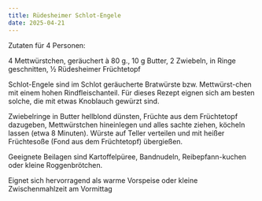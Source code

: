 ```yaml
---
title: Rüdesheimer Schlot-Engele
date: 2025-04-21
---
```


Zutaten für 4 Personen:

4 Mettwürstchen, geräuchert à 80 g., 10 g Butter, 2 Zwiebeln, in Ringe geschnitten, ½ Rüdesheimer Früchtetopf

Schlot-Engele sind im Schlot geräucherte Bratwürste bzw. Mettwürst-chen mit einem hohen Rindfleischanteil. Für dieses Rezept eignen sich am besten solche, die mit etwas Knoblauch gewürzt sind.

Zwiebelringe in Butter hellblond dünsten, Früchte aus dem Früchtetopf dazugeben, Mettwürstchen hineinlegen und alles sachte ziehen, köcheln lassen (etwa 8 Minuten). Würste auf Teller verteilen und mit heißer Früchtesoße (Fond aus dem Früchtetopf) übergießen.

Geeignete Beilagen sind Kartoffelpüree, Bandnudeln, Reibepfann-kuchen oder kleine Roggenbrötchen.

Eignet sich hervorragend als warme Vorspeise oder kleine Zwischenmahlzeit am Vormittag
